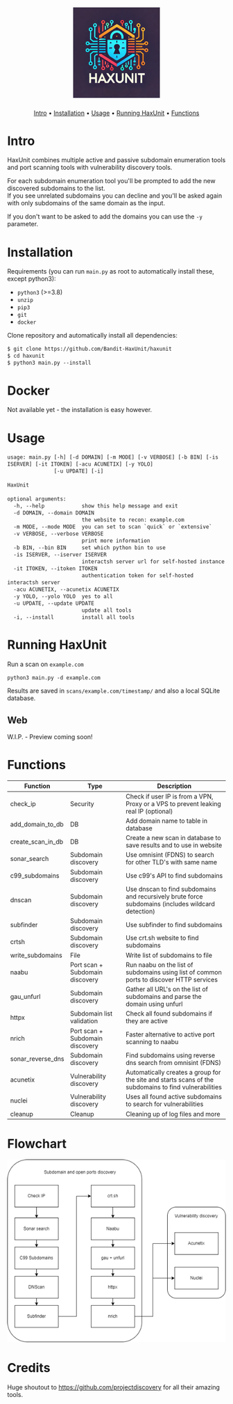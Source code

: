 <h1 align="center">
  <img src="static/logo.png" alt="httpx" width="200px"></a>
  <br>
</h1>

<p align="center">
  <a href="#intro">Intro</a> •
  <a href="#installation">Installation</a> •
  <a href="#usage">Usage</a> •
  <a href="#running-haxunit">Running HaxUnit</a> •
  <a href="#functions">Functions</a>
</p>

# Intro
HaxUnit combines multiple active and passive subdomain enumeration tools and port scanning tools with vulnerability discovery tools.

For each subdomain enumeration tool you'll be prompted to add the new discovered subdomains to the list.</br>
If you see unrelated subdomains you can decline and you'll be asked again with only subdomains of the same domain as the input.

If you don't want to be asked to add the domains you can use the `-y` parameter.

# Installation


Requirements (you can run `main.py` as root to automatically install these, except python3):
- `python3` (>=3.8)
- `unzip`
- `pip3`
- `git`
- `docker`


Clone repository and automatically install all dependencies:
```commandline
$ git clone https://github.com/Bandit-HaxUnit/haxunit
$ cd haxunit
$ python3 main.py --install
```

# Docker
Not available yet - the installation is easy however.

# Usage

```commandline
usage: main.py [-h] [-d DOMAIN] [-m MODE] [-v VERBOSE] [-b BIN] [-is ISERVER] [-it ITOKEN] [-acu ACUNETIX] [-y YOLO]
               [-u UPDATE] [-i]

HaxUnit

optional arguments:
  -h, --help            show this help message and exit
  -d DOMAIN, --domain DOMAIN
                        the website to recon: example.com
  -m MODE, --mode MODE  you can set to scan `quick` or `extensive`
  -v VERBOSE, --verbose VERBOSE
                        print more information
  -b BIN, --bin BIN     set which python bin to use
  -is ISERVER, --iserver ISERVER
                        interactsh server url for self-hosted instance
  -it ITOKEN, --itoken ITOKEN
                        authentication token for self-hosted interactsh server
  -acu ACUNETIX, --acunetix ACUNETIX
  -y YOLO, --yolo YOLO  yes to all
  -u UPDATE, --update UPDATE
                        update all tools
  -i, --install         install all tools
```

# Running HaxUnit
Run a scan on `example.com`
```commandline
python3 main.py -d example.com
```

Results are saved in `scans/example.com/timestamp/` and also a local SQLite database.


## Web
W.I.P. - Preview coming soon!

# Functions

| Function           | Type                            | Description                                                                                           |
|--------------------|---------------------------------|-------------------------------------------------------------------------------------------------------|
| check_ip           | Security                        | Check if user IP is from a VPN, Proxy or a VPS to prevent leaking real IP (optional)                  |
| add_domain_to_db   | DB                              | Add domain name to table in database                                                                  |
| create_scan_in_db  | DB                              | Create a new scan in database to save results and to use in website                                   |
| sonar_search       | Subdomain discovery             | Use omnisint (FDNS) to search for other TLD's with same name                                          |
| c99_subdomains     | Subdomain discovery             | Use c99's API to find subdomains                                                                      |
| dnscan             | Subdomain discovery             | Use dnscan to find subdomains and recursively brute force subdomains (includes wildcard detection)    |
| subfinder          | Subdomain discovery             | Use subfinder to find subdomains                                                                      |
| crtsh              | Subdomain discovery             | Use crt.sh website to find subdomains                                                                 |
| write_subdomains   | File                            | Write list of subdomains to file                                                                      |
| naabu              | Port scan + Subdomain discovery | Run naabu on the list of subdomains using list of common ports to discover HTTP services              |
| gau_unfurl         | Subdomain discovery             | Gather all URL's on the list of subdomains and parse the domain using unfurl                          | 
| httpx              | Subdomain list validation       | Check all found subdomains if they are active                                                         | 
| nrich              | Port scan + Subdomain discovery | Faster alternative to active port scanning to naabu                                                   | 
| sonar_reverse_dns  | Subdomain discovery             | Find subdomains using reverse dns search from omnisint (FDNS)                                         |
| acunetix           | Vulnerability discovery         | Automatically creates a group for the site and starts scans of the subdomains to find vulnerabilities |
| nuclei             | Vulnerability discovery         | Uses all found active subdomains to search for vulnerabilities                                        | 
| cleanup            | Cleanup                         | Cleaning up of log files and more                                                                     |


# Flowchart
![Flowchart](/static/flowchart.png)

# Credits
Huge shoutout to https://github.com/projectdiscovery for all their amazing tools.